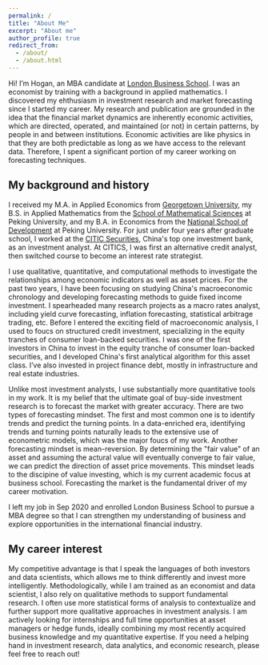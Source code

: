 ```yaml
---
permalink: /
title: "About Me"
excerpt: "About me"
author_profile: true
redirect_from: 
  - /about/
  - /about.html
---
```


Hi! I’m Hogan, an MBA candidate at [London Business School](https://www.london.edu/masters-degrees/mba/). I was an economist by training with a background in applied mathematics. I discovered my ehthusiasm in investment research and market forecasting since I started my career. My research and publication are  grounded in the idea that the financial market dynamics are inherently economic activities, which are directed, operated, and maintained (or not) in certain patterns, by people in and between institutions. Economic activities are like physics in that they are both predictable as long as we have access to the relevant data. Therefore, I spent a significant portion of my career working on forecasting techniques.
 

## My background and history
I received my M.A. in Applied Economics from [Georgetown University](https://econ.georgetown.edu/academics/masters-programs-in-economics/masters-in-applied-economics/), my B.S. in Applied Mathematics from the [School of Mathematical Sciences](http://english.math.pku.edu.cn/) at Peking University, and my B.A. in Economics from the [National School of Development](https://en.nsd.pku.edu.cn/) at Peking University. For just under four years after graduate school, I worked at the [CITIC Securities](http://www.cs.ecitic.com/newsite/en/CorporateInformation/aboutciticsecurities/201710/t20171016_61176.html), China's top one investment bank, as an investment analyst. At CITICS, I was first an alternative credit analyst, then switched course to become an interest rate strategist. 

I use qualitative, quantitative, and computational methods to investigate the relationships among economic indicators as well as asset prices. For the past two years, I have been focusing on studying China's macroeconomic chronology and developing forecasting methods to guide fixed income investment. I spearheaded many research projects as a macro rates analyst, including yield curve forecasting, inflation forecasting, statistical arbitrage trading, etc. Before I entered the exciting field of macroeconomic analysis, I used to foucs on structured credit investment, specializing in the equity tranches of consumer loan-backed securities. I was one of the first investors in China to invest in the equity tranche of consumer loan-backed securities, and I developed China's first analytical algorithm for this asset class. I’ve also invested in project finance debt, mostly in infrastructure and real estate industries.

Unlike most investment analysts, I use substantially more quantitative tools in my work. It is my belief that the ultimate goal of buy-side investment research is to forecast the market with greater accuracy. There are two types of forecasting mindset. The first and most common one is to identify trends and predict the turning points. In a data-enriched era, identifying trends and turning points naturally leads to the extensive use of econometric models, which was the major foucs of my work. Another forecasting mindset is mean-reversion. By determining the "fair value" of an asset and assuming the actural value will eventually converge to fair value, we can predict the direction of asset price movements. This mindset leads to the discipine of value investing, which is my current academic focus at business school. Forecasting the market is the fundamental driver of my career motivation.

I left my job in Sep 2020 and enrolled London Business School to pursue a MBA degree so that I can strengthen my understanding of business and explore opportunities in the international financial industry.

## My career interest
My competitive advantage is that I speak the languages of both investors and data scientists, which allows me to think differently and invest more intelligently. Methodologically, while I am trained as an economist and data scientist, I also rely on  qualitative methods to support fundamental research. I often use more statistical forms of analysis to contextualize and further support more qualitative approaches in investment analysis. I am actively looking for internships and full time opportunities at asset managers or hedge funds, ideally combining my most recently acquired business knowledge and my quantitative expertise. If you need a helping hand in investment research, data analytics, and economic research, please feel free to reach out!
